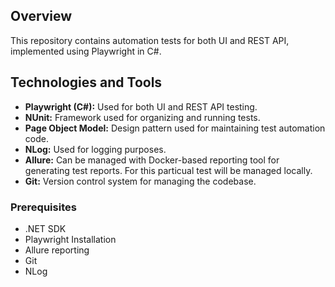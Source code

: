 ## Overview
This repository contains automation tests for both UI and REST API, implemented using Playwright in C#.

## Technologies and Tools
- **Playwright (C#):** Used for both UI and REST API testing.
- **NUnit:** Framework used for organizing and running tests.
- **Page Object Model:** Design pattern used for maintaining test automation code.
- **NLog:** Used for logging purposes.
- **Allure:** Can be managed with Docker-based reporting tool for generating test reports.
              For this particual test will be managed locally. 
- **Git:** Version control system for managing the codebase.


### Prerequisites
- .NET SDK
- Playwright Installation
- Allure reporting
- Git
- NLog
